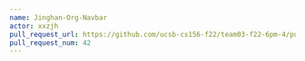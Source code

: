 ```yaml
---
name: Jinghan-Org-Navbar
actor: xxzjh
pull_request_url: https://github.com/ucsb-cs156-f22/team03-f22-6pm-4/pull/42
pull_request_num: 42
---
```

